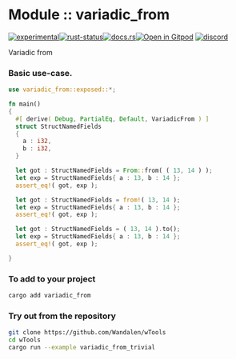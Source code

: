 <!-- {{# generate.module_header{} #}} -->

# Module :: variadic_from
<!--{ generate.module_header.start() }-->
 [![experimental](https://raster.shields.io/static/v1?label=&message=experimental&color=orange)](https://github.com/emersion/stability-badges#experimental)[![rust-status](https://github.com/Wandalen/wTools/actions/workflows/module_variadic_from_push.yml/badge.svg)](https://github.com/Wandalen/wTools/actions/workflows/module_variadic_from_push.yml)[![docs.rs](https://img.shields.io/docsrs/variadic_from?color=e3e8f0&logo=docs.rs)](https://docs.rs/variadic_from)[![Open in Gitpod](https://raster.shields.io/static/v1?label=try&message=online&color=eee&logo=gitpod&logoColor=eee)](https://gitpod.io/#RUN_PATH=.,SAMPLE_FILE=sample%2Frust%2Fvariadic_from_trivial%2Fsrc%2Fmain.rs,RUN_POSTFIX=--example%20variadic_from_trivial/https://github.com/Wandalen/wTools)
[![discord](https://img.shields.io/discord/872391416519737405?color=eee&logo=discord&logoColor=eee&label=ask)](https://discord.gg/m3YfbXpUUY)
<!--{ generate.module_header.end }-->

Variadic from

### Basic use-case.

<!-- {{# generate.module{} #}} -->

```rust
use variadic_from::exposed::*;

fn main()
{
  #[ derive( Debug, PartialEq, Default, VariadicFrom ) ]
  struct StructNamedFields
  {
    a : i32,
    b : i32,
  }

  let got : StructNamedFields = From::from( ( 13, 14 ) );
  let exp = StructNamedFields{ a : 13, b : 14 };
  assert_eq!( got, exp );

  let got : StructNamedFields = from!( 13, 14 );
  let exp = StructNamedFields{ a : 13, b : 14 };
  assert_eq!( got, exp );

  let got : StructNamedFields = ( 13, 14 ).to();
  let exp = StructNamedFields{ a : 13, b : 14 };
  assert_eq!( got, exp );

}
```

### To add to your project

```sh
cargo add variadic_from
```

### Try out from the repository

```sh
git clone https://github.com/Wandalen/wTools
cd wTools
cargo run --example variadic_from_trivial
```
